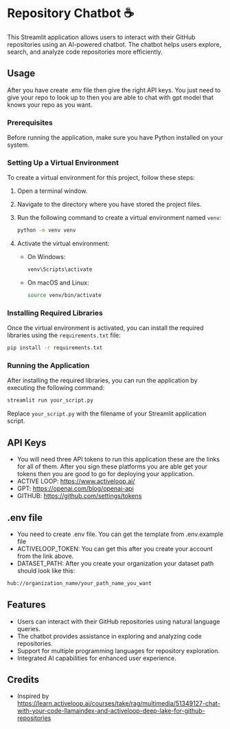 # Repository Chatbot ☕

This Streamlit application allows users to interact with their GitHub repositories using an AI-powered chatbot. The chatbot helps users explore, search, and analyze code repositories more efficiently.

## Usage
After you have create .env file then give the right API keys. You just need to give your repo to look up to
then you are able to chat with gpt model that knows your repo as you want.

### Prerequisites

Before running the application, make sure you have Python installed on your system.

### Setting Up a Virtual Environment

To create a virtual environment for this project, follow these steps:

1. Open a terminal window.
2. Navigate to the directory where you have stored the project files.
3. Run the following command to create a virtual environment named `venv`:

   ```bash
   python -m venv venv
   ```

4. Activate the virtual environment:

   - On Windows:

     ```bash
     venv\Scripts\activate
     ```

   - On macOS and Linux:

     ```bash
     source venv/bin/activate
     ```

### Installing Required Libraries

Once the virtual environment is activated, you can install the required libraries using the `requirements.txt` file:

```bash
pip install -r requirements.txt
```

### Running the Application

After installing the required libraries, you can run the application by executing the following command:

```bash
streamlit run your_script.py
```

Replace `your_script.py` with the filename of your Streamlit application script.

## API Keys

- You will need three API tokens to run this application these are the links for all of them. After you sign these platforms
you are able get your tokens then you are good to go for deploying your application.
- ACTIVE LOOP: https://www.activeloop.ai/
- GPT: https://openai.com/blog/openai-api
- GITHUB: https://github.com/settings/tokens


## .env file

- You need to create .env file. You can get the template from .env.example file
- ACTIVELOOP_TOKEN: You can get this after you create your account from the link above.
- DATASET_PATH: After you create your organization your dataset path should look like this:

```bash
hub://organization_name/your_path_name_you_want
```

## Features

- Users can interact with their GitHub repositories using natural language queries.
- The chatbot provides assistance in exploring and analyzing code repositories.
- Support for multiple programming languages for repository exploration.
- Integrated AI capabilities for enhanced user experience.

## Credits

- Inspired by https://learn.activeloop.ai/courses/take/rag/multimedia/51349127-chat-with-your-code-llamaindex-and-activeloop-deep-lake-for-github-repositories